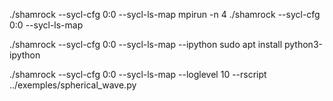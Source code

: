 
./shamrock --sycl-cfg 0:0 --sycl-ls-map
mpirun -n 4 ./shamrock --sycl-cfg 0:0 --sycl-ls-map

./shamrock --sycl-cfg 0:0 --sycl-ls-map --ipython
sudo apt install python3-ipython

./shamrock --sycl-cfg 0:0 --sycl-ls-map --loglevel 10 --rscript ../exemples/spherical_wave.py 

